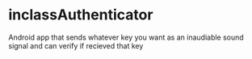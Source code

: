# inclassAuthenticator
Android app that sends whatever key you want as an inaudiable sound signal and can verify if recieved that key
